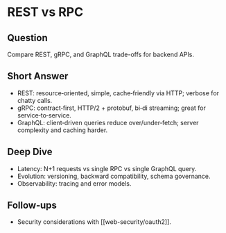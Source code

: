 # REST vs RPC

## Question
Compare REST, gRPC, and GraphQL trade-offs for backend APIs.

## Short Answer
- REST: resource‑oriented, simple, cache‑friendly via HTTP; verbose for chatty calls.
- gRPC: contract‑first, HTTP/2 + protobuf, bi‑di streaming; great for service‑to‑service.
- GraphQL: client‑driven queries reduce over/under‑fetch; server complexity and caching harder.

## Deep Dive
- Latency: N+1 requests vs single RPC vs single GraphQL query.
- Evolution: versioning, backward compatibility, schema governance.
- Observability: tracing and error models.

## Follow‑ups
- Security considerations with [[web-security/oauth2]].

